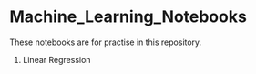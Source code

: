# Machine_Learning_Notebooks

These notebooks are for practise in this repository.

1) Linear Regression
